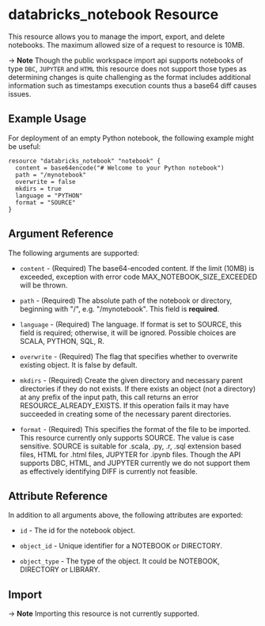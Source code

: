 # databricks_notebook Resource

This resource allows you to manage the import, export, and delete notebooks. The maximum allowed size of a 
request to resource is 10MB. 

-> **Note** Though the public workspace import api supports notebooks of type `DBC`, `JUPYTER` and `HTML` this resource does not support 
those types as determining changes is quite challenging as the format includes additional information such as timestamps 
execution counts thus a base64 diff causes issues.


## Example Usage

For deployment of an empty Python notebook, the following example might be useful:

```hcl
resource "databricks_notebook" "notebook" {
  content = base64encode("# Welcome to your Python notebook")
  path = "/mynotebook"
  overwrite = false
  mkdirs = true
  language = "PYTHON"
  format = "SOURCE"
}
```
    
## Argument Reference

The following arguments are supported:

* `content` - (Required) The base64-encoded content. If the limit (10MB) is exceeded, 
exception with error code MAX_NOTEBOOK_SIZE_EXCEEDED will be thrown.

* `path` -  (Required) The absolute path of the notebook or directory, beginning with "/", e.g. "/mynotebook". 
This field is **required**.

* `language` -  (Required) The language. If format is set to SOURCE, 
this field is required; otherwise, it will be ignored. Possible choices are SCALA, PYTHON, SQL, R.

* `overwrite` - (Required) The flag that specifies whether to overwrite existing object. 
It is false by default.

* `mkdirs` - (Required) Create the given directory and necessary parent directories 
if they do not exists. If there exists an object (not a directory) at any prefix of the input path, this call 
returns an error RESOURCE_ALREADY_EXISTS. If this operation fails it may have succeeded in creating some of the necessary parent directories.

* `format` -  (Required) This specifies the format of the file to be imported. 
This resource currently only supports SOURCE. The value is case sensitive. SOURCE is suitable for .scala, .py, .r, .sql extension based files, HTML for .html files, JUPYTER for .ipynb files.
Though the API supports DBC, HTML, and JUPYTER currently we do not support them as effectively identifying DIFF is currently not feasible.

## Attribute Reference

In addition to all arguments above, the following attributes are exported:

* `id` -  The id for the notebook object.

* `object_id` -  Unique identifier for a NOTEBOOK or DIRECTORY.

* `object_type` -  The type of the object. It could be NOTEBOOK, DIRECTORY or LIBRARY.

## Import

-> **Note** Importing this resource is not currently supported.

